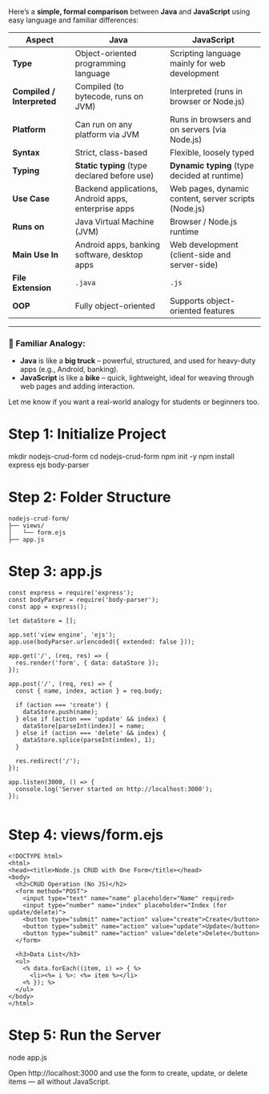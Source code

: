 

Here’s a **simple, formal comparison** between **Java** and **JavaScript** using easy language and familiar differences:

| Aspect                     | Java                                                | JavaScript                                           |
| -------------------------- | --------------------------------------------------- | ---------------------------------------------------- |
| **Type**                   | Object-oriented programming language                | Scripting language mainly for web development        |
| **Compiled / Interpreted** | Compiled (to bytecode, runs on JVM)                 | Interpreted (runs in browser or Node.js)             |
| **Platform**               | Can run on any platform via JVM                     | Runs in browsers and on servers (via Node.js)        |
| **Syntax**                 | Strict, class-based                                 | Flexible, loosely typed                              |
| **Typing**                 | **Static typing** (type declared before use)        | **Dynamic typing** (type decided at runtime)         |
| **Use Case**               | Backend applications, Android apps, enterprise apps | Web pages, dynamic content, server scripts (Node.js) |
| **Runs on**                | Java Virtual Machine (JVM)                          | Browser / Node.js runtime                            |
| **Main Use In**            | Android apps, banking software, desktop apps        | Web development (client-side and server-side)        |
| **File Extension**         | `.java`                                             | `.js`                                                |
| **OOP**                    | Fully object-oriented                               | Supports object-oriented features                    |

---

### 🎯 Familiar Analogy:

* **Java** is like a **big truck** – powerful, structured, and used for heavy-duty apps (e.g., Android, banking).
* **JavaScript** is like a **bike** – quick, lightweight, ideal for weaving through web pages and adding interaction.

Let me know if you want a real-world analogy for students or beginners too.


# 

# Step 1: Initialize Project

mkdir nodejs-crud-form
cd nodejs-crud-form
npm init -y
npm install express ejs body-parser






# Step 2: Folder Structure
```
nodejs-crud-form/
├── views/
│   └── form.ejs
├── app.js

```






# Step 3: app.js
```
const express = require('express');
const bodyParser = require('body-parser');
const app = express();

let dataStore = [];

app.set('view engine', 'ejs');
app.use(bodyParser.urlencoded({ extended: false }));

app.get('/', (req, res) => {
  res.render('form', { data: dataStore });
});

app.post('/', (req, res) => {
  const { name, index, action } = req.body;

  if (action === 'create') {
    dataStore.push(name);
  } else if (action === 'update' && index) {
    dataStore[parseInt(index)] = name;
  } else if (action === 'delete' && index) {
    dataStore.splice(parseInt(index), 1);
  }

  res.redirect('/');
});

app.listen(3000, () => {
  console.log('Server started on http://localhost:3000');
});


```






# Step 4: views/form.ejs
```
<!DOCTYPE html>
<html>
<head><title>Node.js CRUD with One Form</title></head>
<body>
  <h2>CRUD Operation (No JS)</h2>
  <form method="POST">
    <input type="text" name="name" placeholder="Name" required>
    <input type="number" name="index" placeholder="Index (for update/delete)">
    <button type="submit" name="action" value="create">Create</button>
    <button type="submit" name="action" value="update">Update</button>
    <button type="submit" name="action" value="delete">Delete</button>
  </form>

  <h3>Data List</h3>
  <ul>
    <% data.forEach((item, i) => { %>
      <li><%= i %>: <%= item %></li>
    <% }); %>
  </ul>
</body>
</html>

```





# Step 5: Run the Server
node app.js








Open http://localhost:3000 and use the form to create, update, or delete items — all without JavaScript.


